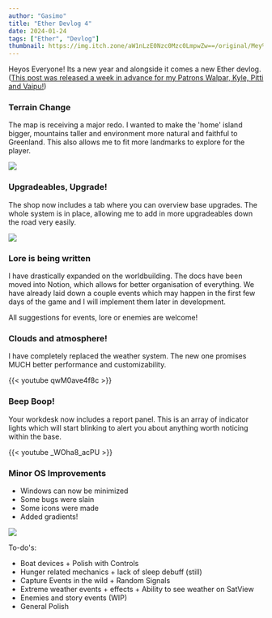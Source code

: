 ```yaml
---
author: "Gasimo"
title: "Ether Devlog 4"
date: 2024-01-24
tags: ["Ether", "Devlog"]
thumbnail: https://img.itch.zone/aW1nLzE0Nzc0Mzc0LmpwZw==/original/Mey%2FIy.jpg
---
```



Heyos Everyone! Its a new year and alongside it comes a new Ether devlog.
([This post was released a week in advance for my Patrons Walpar, Kyle, Pitti and Vaipu!](https://www.patreon.com/posts/95856614/))

### **Terrain Change**
The map is receiving a major redo. I wanted to make the 'home' island bigger, mountains taller and environment more natural and faithful to Greenland. This also allows me to fit more landmarks to explore for the player.

![](https://img.itch.zone/aW1nLzE0Nzc0Mzc2LmpwZw==/original/qnCq0U.jpg)

### **Upgradeables, Upgrade!**
The shop now includes a tab where you can overview base upgrades. The whole system is in place, allowing me to add in more upgradeables down the road very easily.

![](https://img.itch.zone/aW1nLzE0Nzc0Mzc1LmpwZw==/original/O41pCN.jpg)

 ### **Lore is being written**

I have drastically expanded on the worldbuilding. The docs have been moved into Notion, which allows for better organisation of everything. We have already laid down a couple events which may happen in the first few days of the game and I will implement them later in development.

All suggestions for events, lore or enemies are welcome!

### **Clouds and atmosphere!**
I have completely replaced the weather system. The new one promises MUCH better performance and customizability.

{{< youtube qwM0ave4f8c >}}


 ### **Beep Boop!**
Your workdesk now includes a report panel. This is an array of indicator lights which will start blinking to alert you about anything worth noticing within the base.

{{< youtube _WOha8_acPU >}}

 ### Minor OS Improvements
- Windows can now be minimized  
- Some bugs were slain  
- Some icons were made  
- Added gradients!  

![](https://img.itch.zone/aW1nLzE0Nzc0NDE1LnBuZw==/original/T5KRaY.png)

To-do's:  
- Boat devices + Polish with Controls  
- Hunger related mechanics + lack of sleep debuff (still)  
- Capture Events in the wild + Random Signals  
- Extreme weather events + effects + Ability to see weather on SatView  
- Enemies and story events (WIP)  
- General Polish